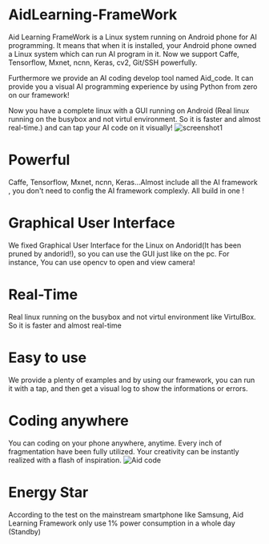 # AidLearning-FrameWork
Aid Learning FrameWork is a Linux system running on Android phone for AI programming. It means that when it is installed, your Android phone owned a Linux system which can run AI program in it. Now we support Caffe, Tensorflow, Mxnet, ncnn, Keras, cv2, Git/SSH powerfully. 

Furthermore we provide an AI coding develop tool named Aid_code. It can provide you a visual AI programming experience by using Python from zero on our framework!

Now you have a complete linux with a GUI running on Android (Real linux running on the busybox and not virtul environment. So it is faster and almost real-time.) and can tap your AI code on it visually!
![screenshot1](http://www.aidlearning.net/assets/images/mobile-screen/screens/screen1.jpg)

# Powerful
Caffe, Tensorflow, Mxnet, ncnn, Keras...Almost include all the AI framework , you don't need to config the AI framework complexly. All build in one !

# Graphical User Interface
We fixed Graphical User Interface for the Linux on Andorid(It has been pruned by andorid!), so you can use the GUI just like on the pc. For instance, You can use opencv to open and view camera!

# Real-Time
Real linux running on the busybox and not virtul environment like VirtulBox. So it is faster and almost real-time

# Easy to use
We provide a plenty of examples and by using our framework, you can run it with a tap, and then get a visual log to show the informations or errors.

# Coding anywhere
You can coding on your phone anywhere, anytime. Every inch of fragmentation have been fully utilized. Your creativity can be instantly realized with a flash of inspiration.
![Aid code](http://www.aidlearning.net/assets/images/mobile-screen/screens/screen3.jpg)
# Energy Star

According to the test on the mainstream smartphone like Samsung, Aid Learning Framework only use 1% power consumption in a whole day (Standby)
